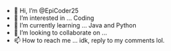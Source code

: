 - 👋 Hi, I’m @EpiCoder25
- 👀 I’m interested in ... Coding
- 🌱 I’m currently learning ... Java and Python
- 💞️ I’m looking to collaborate on ...
- 📫 How to reach me ... idk, reply to my comments lol.

<!---
EpiCoder25/EpiCoder25 is a ✨ special ✨ repository because its `README.md` (this file) appears on your GitHub profile.
You can click the Preview link to take a look at your changes.
--->
